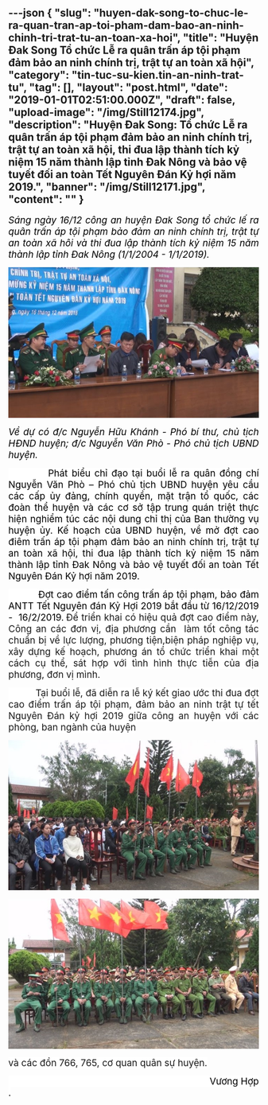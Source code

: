 ---json
{
    "slug": "huyen-dak-song-to-chuc-le-ra-quan-tran-ap-toi-pham-dam-bao-an-ninh-chinh-tri-trat-tu-an-toan-xa-hoi",
    "title": "Huyện Đak Song Tổ chức Lễ ra quân trấn áp tội phạm đảm bảo an ninh chính trị, trật tự an toàn xã hội",
    "category": "tin-tuc-su-kien.tin-an-ninh-trat-tu",
    "tag": [],
    "layout": "post.html",
    "date": "2019-01-01T02:51:00.000Z",
    "draft": false,
    "upload-image": "/img/Still12174.jpg",
    "description": "Huyện Đak Song: Tổ chức Lễ ra quân trấn áp tội phạm đảm bảo an ninh chính trị, trật tự an toàn xã hội, thi đua lập thành tích kỷ niệm 15 năm thành lập tỉnh Đak Nông và bảo vệ tuyết đối an toàn Tết Nguyên Đán Kỷ hợi năm 2019.",
    "banner": "/img/Still12171.jpg",
    "__content__": ""
}
---
<p style="text-align:justify"><em><span style="font-size:14.0pt"><span style="color:black">S&aacute;ng ng&agrave;y 16/12 c&ocirc;ng an huyện Đak Song tổ chức lế ra qu&acirc;n trấn &aacute;p tội phạm bảo đảm an ninh ch&iacute;nh trị, trật tự an to&agrave;n x&atilde; h&ocirc;i v&agrave; thi đua lập th&agrave;nh t&iacute;ch kỷ niệm 15 năm th&agrave;nh lập tỉnh Đak N&ocirc;ng (1/1/2004 - 1/1/2019).</span></span></em></p>

<p style="text-align:justify"><img alt="" src="/img/Still12173.jpg" /></p>

<p style="text-align:justify"><em><span style="font-size:14.0pt"><span style="color:black">Về dự c&oacute; đ/c Nguyễn Hữu Kh&aacute;nh - Ph&oacute; b&iacute; thư, chủ tịch HĐND huyện; đ/c Nguyễn Văn Ph&ograve; - Ph&oacute; chủ tịch UBND huyện.</span></span></em></p>

<p style="text-align:justify"><span style="font-size:14.0pt"><span style="background-color:white"><span style="color:black">&nbsp;&nbsp;&nbsp;&nbsp;&nbsp;&nbsp;&nbsp;&nbsp;&nbsp; Ph&aacute;t biểu chỉ đạo tại buổi lễ ra qu&acirc;n đồng ch&iacute; Nguyễn Văn Ph&ograve; &ndash; Ph&oacute; chủ tịch UBND huyện y&ecirc;u cầu c&aacute;c cấp ủy đảng, ch&iacute;nh quyền, mặt trận tổ quốc, c&aacute;c đo&agrave;n thể huyện v&agrave; c&aacute;c cơ sở tập trung qu&aacute;n triệt thực hiện nghiểm t&uacute;c c&aacute;c nội dung chỉ thị của Ban thường vụ huyện ủy. Kế hoạch của UBND huyện, về mở đợt cao đi&ecirc;m</span></span></span><span style="font-size:14.0pt"><span style="color:black"> trấn &aacute;p tội phạm đảm bảo an ninh ch&iacute;nh trị, trật tự an to&agrave;n x&atilde; hội, thi đua lập th&agrave;nh t&iacute;ch kỷ niệm 15 năm th&agrave;nh lập tỉnh Đak N&ocirc;ng v&agrave; bảo vệ tuyết đối an to&agrave;n Tết Nguy&ecirc;n Đ&aacute;n Kỷ hợi năm 2019.</span></span></p>

<p style="text-align:justify"><span style="font-size:14.0pt"><span style="background-color:white"><span style="color:black">&nbsp;&nbsp;&nbsp;&nbsp;&nbsp;&nbsp;&nbsp;&nbsp;&nbsp; Đợt cao điểm tấn c&ocirc;ng trấn &aacute;p tội phạm, bảo đảm ANTT Tết Nguy&ecirc;n đ&aacute;n Kỷ Hợi 2019 bắt đầu từ 16/12/2019 - &nbsp;16/2/2019.</span></span></span> <span style="font-size:14.0pt"><span style="background-color:white">Để triển khai c&oacute; hiệu quả đợt cao điểm n&agrave;y, C&ocirc;ng an c&aacute;c đơn vị, địa phương cần &nbsp;l&agrave;m tốt c&ocirc;ng t&aacute;c chuẩn bị về lực lượng, phương tiện,biện ph&aacute;p nghiệp vụ, x&acirc;y dựng kế hoạch, phương &aacute;n tổ chức triển khai một c&aacute;ch cụ thể, s&aacute;t hợp với t&igrave;nh h&igrave;nh thực tiễn của địa phương, đơn vị m&igrave;nh. </span></span></p>

<p style="text-align:justify"><span style="font-size:14.0pt"><span style="background-color:white">&nbsp;&nbsp;&nbsp;&nbsp;&nbsp;&nbsp;&nbsp;&nbsp;&nbsp; Tại buổi lễ, đ&atilde; diễn ra lễ k&yacute; kết giao ước thi đua đợt cao điểm trấn &aacute;p tội phạm, đảm bảo an ninh trật tự tết Nguy&ecirc;n Đ&aacute;n kỷ hợi 2019 giữa c&ocirc;ng an huyện với c&aacute;c ph&ograve;ng, ban ng&agrave;nh của huyện </span></span></p>

<p style="text-align:justify"><img alt="" src="/img/Still12172.jpg" /></p>

<p style="text-align:justify"><img alt="" src="/img/Still12174.jpg" /></p>

<p style="text-align:justify"><span style="font-size:14.0pt"><span style="background-color:white">v&agrave; c&aacute;c đồn 766, 765, cơ quan qu&acirc;n sự huyện.</span></span></p>

<p style="text-align:justify"><span style="font-size:14.0pt"><span style="background-color:white"><span style="color:black">&nbsp;&nbsp;&nbsp;&nbsp;&nbsp;&nbsp;&nbsp;&nbsp;&nbsp; &nbsp;&nbsp;&nbsp;&nbsp;&nbsp;&nbsp;&nbsp;&nbsp;&nbsp;&nbsp;&nbsp;&nbsp;&nbsp;&nbsp;&nbsp;&nbsp;&nbsp;&nbsp;&nbsp;&nbsp;&nbsp;&nbsp;&nbsp;&nbsp;&nbsp;&nbsp;&nbsp;&nbsp;&nbsp;&nbsp;&nbsp;&nbsp;&nbsp;&nbsp;&nbsp;&nbsp;&nbsp;&nbsp;&nbsp;&nbsp;&nbsp;&nbsp;&nbsp;&nbsp;&nbsp;&nbsp;&nbsp;&nbsp;&nbsp;&nbsp;&nbsp;&nbsp;&nbsp;&nbsp;&nbsp;&nbsp;&nbsp;&nbsp;&nbsp;&nbsp;&nbsp;&nbsp;&nbsp;&nbsp;&nbsp;&nbsp; Vương Hợp .</span></span></span></p>
